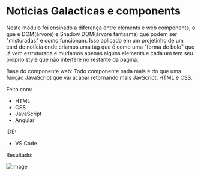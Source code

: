 # Noticias Galacticas e components
Neste módulo foi ensinado a diferença entre elements e web components, o que é DOM(árvore) e Shadow DOM(árvore fantasma) que podem ser "misturadas" e como funcionam.  Isso aplicado em um projetinho de um card de notícia onde criamos uma tag que é como uma "forma de bolo" que já vem estruturada e mudamos apenas alguns elements e cada um tem seu próprio style que não interfere no restante da página.

Base do componente web:
Todo componente nada mais é do que uma função JavaScript que vai acabar retornando mais JavScript, HTML e CSS.

Feito com:
 - HTML
 - CSS
 - JavaScript
 - Angular
 
 IDE:
  - VS Code

Resultado: 

![image](https://github.com/DMxta/Noticias_Galacticas/assets/136941005/11d98fbc-1b3f-422b-9694-4ae39dfd4388)
